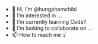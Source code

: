 - 👋 Hi, I’m @hungphamchibi
- 👀 I’m interested in ...
- 🌱 I’m currently learning Code?
- 💞️ I’m looking to collaborate on ...
- 📫 How to reach me :/

<!---
Hey if you're reading this, it means that you have found me :D

--->
